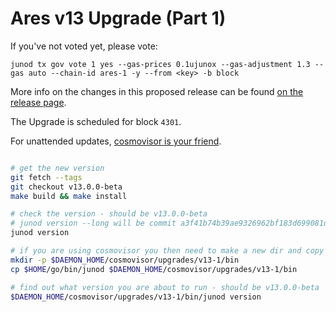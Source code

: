 # Ares v13 Upgrade (Part 1)

If you've not voted yet, please vote:

    junod tx gov vote 1 yes --gas-prices 0.1ujunox --gas-adjustment 1.3 --gas auto --chain-id ares-1 -y --from <key> -b block

More info on the changes in this proposed release can be found [on the release page](https://github.com/CosmosContracts/juno/releases/tag/v13.0.0-beta.1).

The Upgrade is scheduled for block `4301`.

For unattended updates, [cosmovisor is your friend](https://docs.junochain.com/validators/setting-up-cosmovisor).

```bash

# get the new version
git fetch --tags
git checkout v13.0.0-beta
make build && make install

# check the version - should be v13.0.0-beta
# junod version --long will be commit a3f41b74b39ae9326962bf183d699081d2840f76
junod version

# if you are using cosmovisor you then need to make a new dir and copy this new binary
mkdir -p $DAEMON_HOME/cosmovisor/upgrades/v13-1/bin
cp $HOME/go/bin/junod $DAEMON_HOME/cosmovisor/upgrades/v13-1/bin

# find out what version you are about to run - should be v13.0.0-beta
$DAEMON_HOME/cosmovisor/upgrades/v13-1/bin/junod version

```
